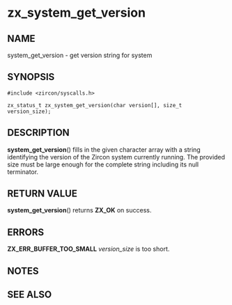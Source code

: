 # zx_system_get_version

## NAME

system_get_version - get version string for system

## SYNOPSIS

```
#include <zircon/syscalls.h>

zx_status_t zx_system_get_version(char version[], size_t version_size);
```

## DESCRIPTION

**system_get_version**() fills in the given character array with a string
identifying the version of the Zircon system currently running.
The provided size must be large enough for the complete string
including its null terminator.


## RETURN VALUE

**system_get_version**() returns **ZX_OK** on success.

## ERRORS

**ZX_ERR_BUFFER_TOO_SMALL**  *version_size* is too short.

## NOTES

## SEE ALSO
